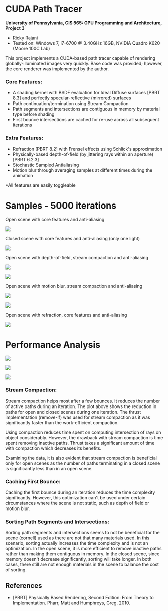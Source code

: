 CUDA Path Tracer
================

**University of Pennsylvania, CIS 565: GPU Programming and Architecture, Project 3**

* Ricky Rajani
* Tested on: Windows 7, i7-6700 @ 3.40GHz 16GB, NVIDIA Quadro K620 (Moore 100C Lab)

This project implements a CUDA-based path tracer capable of rendering globally-illuminated images very quickly. Base code was provided; hpwever, the core renderer was implemented by the author.

### Core Features:
- A shading kernel with BSDF evaluation for Ideal Diffuse surfaces [PBRT 8.3] and perfectly specular-reflective (mirrored) surfaces
- Path continuation/termination using Stream Compaction
- Path segments and intersections are contiguous in memory by material type before shading
- First bounce intersections are cached for re-use across all subsequent iterations

### Extra Features:
- Refraction [PBRT 8.2] with Frensel effects using Schlick's approximation
- Physically-based depth-of-field (by jittering rays within an aperture) [PBRT 6.2.3]
- Stochastic Sampled Antialiasing
- Motion blur through averaging samples at different times during the animation

*All features are easily toggleable

# Samples - 5000 iterations

Open scene with core features and anti-aliasing

![](img/samples/open-basic.PNG)

Closed scene with core features and anti-aliasing (only one light)

![](img/samples/closed-basic.PNG)

Open scene with depth-of-field, stream compaction and anti-aliasing

![](img/samples/dof2.PNG)

![](img/samples/dof.PNG)

Open scene with motion blur, stream compaction and anti-aliasing

![](img/samples/motion2.PNG)

![](img/samples/motion.PNG)

Open scene with refraction, core features and anti-aliasing

![](img/samples/refract.PNG)

# Performance Analysis

![](img/optimizations-open.PNG)

![](img/optimizations-closed.PNG)

![](img/active-paths-graph.PNG)

### Stream Compaction:

Stream compaction helps most after a few bounces. It reduces the number of active paths during an iteration. The plot above shows the reduction in paths for open and closed scenes during one iteration. The thrust implementation (remove-if) was used for stream compaction as it was significantly faster than the work-efficient compaction.

Using compaction reduces time spent on computing intersection of rays on object considerably. However, the drawback with stream compaction is time spent removing inactive paths. Thrust takes a significant amount of time with compaction which decreases its benefits.

Examining the data, it is also evident that stream compaction is beneficial only for open scenes as the number of paths terminating in a closed scene is significantly less than in an open scene. 

### Caching First Bounce:

Caching the first bounce during an iteration reduces the time complexity significantly. However, this optimization can't be used under certain circumstances where the scene is not static, such as depth of field or motion blur. 

### Sorting Path Segments and Intersections:

Sorting path segments and intersections seems to not be beneficial for the scene (cornell) used as there are not that many materials used. In this scenario, sorting actually increases the time complexity and is not an optimization. In the open scene, it is more efficient to remove inactive paths rather than making them contiguous in memory. In the closed scene, since memory doesn't decrease significantly, sorting will take longer. In both cases, there still are not enough materials in the scene to balance the cost of sorting.

## References
- [PBRT] Physically Based Rendering, Second Edition: From Theory to Implementation. Pharr, Matt and Humphreys, Greg. 2010.

